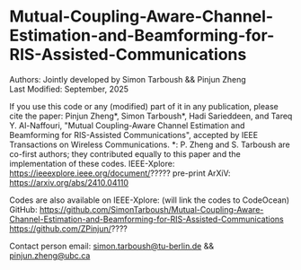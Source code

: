 # Mutual-Coupling-Aware-Channel-Estimation-and-Beamforming-for-RIS-Assisted-Communications

Authors: Jointly developed by Simon Tarboush && Pinjun Zheng                          
Last Modified: September, 2025

If you use this code or any (modified) part of it in any publication, please cite the paper: 
Pinjun Zheng*, Simon Tarboush*, Hadi Sarieddeen, and Tareq Y. Al-Naffouri, 
"Mutual Coupling-Aware Channel Estimation and Beamforming for RIS-Assisted Communications", 
accepted by IEEE Transactions on Wireless Communications.
*: P. Zheng and S. Tarboush are co-first authors; they contributed equally to this paper and the implementation of these codes.
IEEE-Xplore: https://ieeexplore.ieee.org/document/?????
pre-print ArXiV: https://arxiv.org/abs/2410.04110

Codes are also available on IEEE-Xplore: (will link the codes to CodeOcean)
GitHub: https://github.com/SimonTarboush/Mutual-Coupling-Aware-Channel-Estimation-and-Beamforming-for-RIS-Assisted-Communications
        https://github.com/ZPinjun/????

Contact person email: simon.tarboush@tu-berlin.de && pinjun.zheng@ubc.ca
